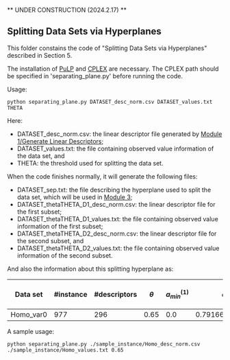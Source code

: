 ** UNDER CONSTRUCTION (2024.2.17) **

## Splitting Data Sets via Hyperplanes

This folder constains the code of "Splitting Data Sets via Hyperplanes" described in Section 5.

The installation of [PuLP](https://coin-or.github.io/pulp/index.html) and [CPLEX](https://www.ibm.com/products/ilog-cplex-optimization-studio) are necessary.
The CPLEX path should be specified in 'separating_plane.py' before running the code.

Usage:

```
python separating_plane.py DATASET_desc_norm.csv DATASET_values.txt THETA
```

Here:
- DATASET_desc_norm.csv: the linear descriptor file generated by [Module 1/Generate Linear Descriptors](HPS/Module_1/Generate_Linear_Descriptors);
- DATASET_values.txt: the file containing observed value information of the data set, and
- THETA: the threshold used for splitting the data set.

When the code finishes normally, it will generate the following files:
- DATASET_sep.txt: the file describing the hyperplane used to split the data set, which will be used in [Module 3](HPS/Module_3);
- DATASET_thetaTHETA_D1_desc_norm.csv: the linear descriptor file for the first subset;
- DATASET_thetaTHETA_D1_values.txt: the file containing observed value information of the first subset;
- DATASET_thetaTHETA_D2_desc_norm.csv: the linear descriptor file for the second subset, and
- DATASET_thetaTHETA_D2_values.txt: the file containing observed value information of the second subset.

And also the information about this splitting hyperplane as:

| Data set | \#instance | \#descriptors | $\theta$ | $a_{min}^{(1)}$ | $a_{max}^{(1)}$ | $a_{min}^{(2)}$ | $a_{max}^{(2)}$ | \|$C^{(1)}$\| | \|$C^{(2)}$\| | \#overlapping instances | %overlapping instances | Running time(sec) | Well-separated or not |
| ---      | ---        | ---           | ---      | ---             | ---              | ---             | ---                   | ---         | ---         | ---                    | ---                    | ---                       | --- |
| Homo_var0 | 977 | 296 | 0.65 | 0.0 | 0.7916666666666666 | 0.5565068493150684 | 1.0 | 849 | 128 | 338 | 0.345957011258956 | 0.11586952209472656 | No |


A sample usage:

```
python separating_plane.py ./sample_instance/Homo_desc_norm.csv ./sample_instance/Homo_values.txt 0.65
```
